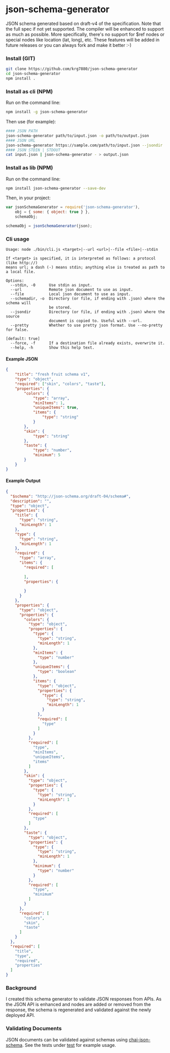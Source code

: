 json-schema-generator
=====================

JSON schema generated based on draft-v4 of the specification. Note that the full spec if not yet supported. The compiler will be enhanced to support as much as possible. More specifically, there's no support for $ref nodes or special nodes like location (lat, long), etc. These features will be added in future releases or you can always fork and make it better :-)


### Install (GIT)
```bash
git clone https://github.com/krg7880/json-schema-generator
cd json-schema-generator
npm install .
```

### Install as cli (NPM)
Run on the command line:

```bash
npm install -g json-schema-generator
```

Then use (for example):

```bash
#### JSON PATH
json-schema-generator path/to/input.json -o path/to/output.json
#### JSON URL
json-schema-generator https://sample.com/path/to/input.json --jsondir ./source/backup -o ./path/to/dir/
#### JSON STDIN | STDOUT
cat input.json | json-schema-generator - > output.json
```

### Install as lib (NPM)
Run on the command line:

```bash
npm install json-schema-generator --save-dev
```

Then, in your project:

```javascript
var jsonSchemaGenerator = require('json-schema-generator'),
    obj = { some: { object: true } },
    schemaObj;

schemaObj = jsonSchemaGenerator(json);
```

### Cli usage
```
Usage: node ./bin/cli.js <target>|--url <url>|--file <file>|--stdin

If <target> is specified, it is interpreted as follows: a protocol (like http://) 
means url; a dash (-) means stdin; anything else is treated as path to a local file.

Options:
  --stdin, -0      Use stdin as input.                                              
  --url            Remote json document to use as input.                            
  --file           Local json document to use as input.                             
  --schemadir, -o  Directory (or file, if ending with .json) where the schema will
                   be stored.                                                       
  --jsondir        Directory (or file, if ending with .json) where the source
                   document is copied to. Useful with --url.                        
  --pretty         Whether to use pretty json format. Use --no-pretty for false.
                                                                     [default: true]
  --force, -f      If a destination file already exists, overwrite it.              
  --help, -h       Show this help text.                                             

```

#### Example JSON
```json
{
    "title": "fresh fruit schema v1",
    "type": "object",
    "required": ["skin", "colors", "taste"],
    "properties": {
        "colors": {
            "type": "array",
            "minItems": 1,
            "uniqueItems": true,
            "items": {
                "type": "string"
            }
        },
        "skin": {
            "type": "string"
        },
        "taste": {
            "type": "number",
            "minimum": 5
        }
    }
}
```


#### Example Output
```json
{
  "$schema": "http://json-schema.org/draft-04/schema#",
  "description": "",
  "type": "object",
  "properties": {
    "title": {
      "type": "string",
      "minLength": 1
    },
    "type": {
      "type": "string",
      "minLength": 1
    },
    "required": {
      "type": "array",
      "items": {
        "required": [
          
        ],
        "properties": {
          
        }
      }
    },
    "properties": {
      "type": "object",
      "properties": {
        "colors": {
          "type": "object",
          "properties": {
            "type": {
              "type": "string",
              "minLength": 1
            },
            "minItems": {
              "type": "number"
            },
            "uniqueItems": {
              "type": "boolean"
            },
            "items": {
              "type": "object",
              "properties": {
                "type": {
                  "type": "string",
                  "minLength": 1
                }
              },
              "required": [
                "type"
              ]
            }
          },
          "required": [
            "type",
            "minItems",
            "uniqueItems",
            "items"
          ]
        },
        "skin": {
          "type": "object",
          "properties": {
            "type": {
              "type": "string",
              "minLength": 1
            }
          },
          "required": [
            "type"
          ]
        },
        "taste": {
          "type": "object",
          "properties": {
            "type": {
              "type": "string",
              "minLength": 1
            },
            "minimum": {
              "type": "number"
            }
          },
          "required": [
            "type",
            "minimum"
          ]
        }
      },
      "required": [
        "colors",
        "skin",
        "taste"
      ]
    }
  },
  "required": [
    "title",
    "type",
    "required",
    "properties"
  ]
}
```

### Background
I created this schema generator to validate JSON responses from APIs. As the JSON API is enhanced and nodes are added or removed from the response, the schema is regenerated and validated against the newly deployed API.

### Validating Documents
JSON documents can be validated against schemas using [chai-json-schema](http://chaijs.com/plugins/chai-json-schema). See the tests under [test](https://github.com/krg7880/json-schema-generator/tree/master/test) for example usage.